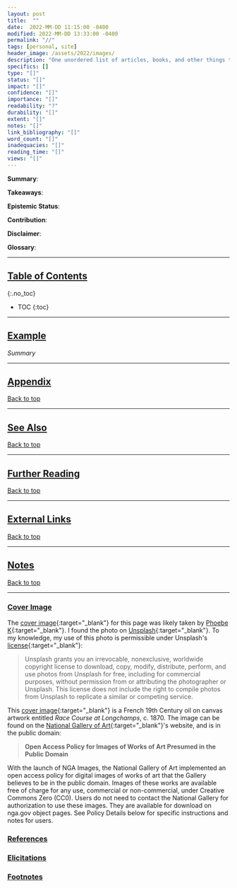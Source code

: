 ```yaml
---
layout: post
title:  ""
date:  2022-MM-DD 11:15:00 -0400
modified: 2022-MM-DD 13:33:00 -0400
permalink: "//"
tags: [personal, site]
header_image: /assets/2022/images/
description: "One unordered list of articles, books, and other things that I've read and found important enough to include here (that I took notes on), and another unordered list containing what I would like to read carefully."
specifics: []
type: "[]"
status: "[]"
impact: "[]"
confidence: "[]"
importance: "[]"
readability: "?"
durability: "[]"
extent: "[]"
notes: "[]"
link_bibliography: "[]"
word_count: "[]"
inadequacies: "[]"
reading_time: "[]"
views: "[]"
---
```


__Summary__:

__Takeaways__:

__Epistemic Status__:

__Contribution__:

__Disclaimer__:

__Glossary__:

---

## [Table of Contents](#top)
{:.no_toc}
* TOC
{:toc}

---

## [Example](#example)
_Summary_

---

## [Appendix](#appendix)

[Back to top](#top)

---

## [See Also](#see-also)

[Back to top](#top)

---

## [Further Reading](#further-reading)

[Back to top](#top)

---

## [External Links](#external-links)

[Back to top](#top)

---

## [Notes](#notes)

[Back to top](#top)

---

### [Cover Image](#cover-image)

The [cover image][cover_image]{:target="_blank"} for this page was likely taken by [Phoebe K][author]{:target="_blank"}. I found the photo on [Unsplash][unsplash]{:target="_blank"}. To my knowledge, my use of this photo is permissible under Unsplash's [license][lic]{:target="_blank"}:
> Unsplash grants you an irrevocable, nonexclusive, worldwide copyright license to download, copy, modify, distribute, perform, and use photos from Unsplash for free, including for commercial purposes, without permission from or attributing the photographer or Unsplash. This license does not include the right to compile photos from Unsplash to replicate a similar or competing service.

[cover_image]: https://unsplash.com/photos/5EfHF-iN0m4 "https://unsplash.com/photos/5EfHF-iN0m4"

[author]: https://unsplash.com/@raven_k "https://unsplash.com/@raven_k"

[lic]: https://unsplash.com/license "https://unsplash.com/license"

[unsplash]: https://unsplash.com/ "https://unsplash.com/"

This [cover image][cover_image]{:target="_blank"} is a French 19th Century oil on canvas artwork entitled _Race Course at Longchamps_, c. 1870. The image can be found on the [National Gallery of Art][gallery]{:target="_blank"}'s website, and is in the public domain:
> __Open Access Policy for Images of Works of Art Presumed in the Public Domain__
>
With the launch of NGA Images, the National Gallery of Art implemented an open access policy for digital images of works of art that the Gallery believes to be in the public domain. Images of these works are available free of charge for any use, commercial or non-commercial, under Creative Commons Zero (CC0). Users do not need to contact the National Gallery for authorization to use these images. They are available for download on nga.gov object pages. See Policy Details below for specific instructions and notes for users.

[cover_image]: https://www.nga.gov/collection/art-object-page.52258.html "https://www.nga.gov/collection/art-object-page.52258.html"

[gallery]: https://www.nga.gov/collection-search-result.html?sortOrder=DEFAULT&artobj_downloadable=Image_download_available&pageNumber=1&lastFacet=artobj_downloadable "https://www.nga.gov/collection-search-result.html?sortOrder=DEFAULT&artobj_downloadable=Image_download_available&pageNumber=1&lastFacet=artobj_downloadable"

### [References](#references)

### [Elicitations](#elicitations)

### [Footnotes](#footnotes)
